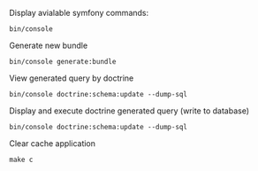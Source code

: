 Display avialable symfony commands:
```
bin/console
```

Generate new bundle
```
bin/console generate:bundle
```

View generated query by doctrine
```
bin/console doctrine:schema:update --dump-sql
```

Display and execute doctrine generated query (write to database)
```
bin/console doctrine:schema:update --dump-sql
```

Clear cache application
```
make c
```
